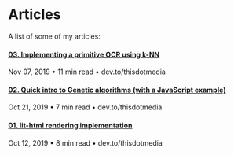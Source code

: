 # Articles

A list of some of my articles:

<!-- #### [03. Implementing a primitive OCR using k-NN](https://dev.to)
Oct 1, 2019 &bull; 10 min read &bull; dev.to/thisdotmedia -->

#### [03. Implementing a primitive OCR using k-NN](https://dev.to/thisdotmedia/implementing-a-primitive-ocr-using-k-nn-1l94)
Nov 07, 2019 &bull; 11 min read &bull; dev.to/thisdotmedia

#### [02. Quick intro to Genetic algorithms (with a JavaScript example)](https://dev.to/thisdotmedia/quick-intro-to-genetic-algorithms-with-a-javascript-example-1lf2)
Oct 21, 2019 &bull; 7 min read &bull; dev.to/thisdotmedia

#### [01. lit-html rendering implementation](https://dev.to/thisdotmedia/lit-html-rendering-implementation-2pnm)
Oct 12, 2019 &bull; 8 min read &bull; dev.to/thisdotmedia
